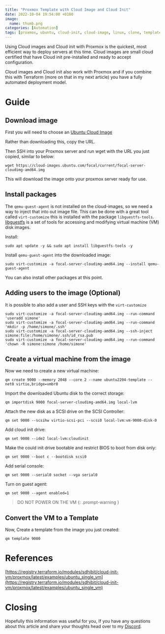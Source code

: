 ```yaml
---
title: "Proxmox Template with Cloud Image and Cloud Init"
date: 2022-10-04 19:54:00 +0100
image:
  name: thumb.png
categories: [Automation]
tags: [proxmox, ubuntu, cloud-init, cloud-image, linux, clone, template]
---
```


Using Cloud images and Cloud init with Proxmox is the quickest, most efficient way to deploy servers at this time. Cloud images are small cloud certified that have Cloud init pre-installed and ready to accept configuration.

Cloud images and Cloud init also work with Proxmox and if you combine this with Terraform (more on that in my next article) you have a fully automated deployment model.

# Guide


## Download image

First you will need to choose an [Ubuntu Cloud Image](https://cloud-images.ubuntu.com/)

Rather than downloading this, copy the URL.

Then SSH into your Proxmox server and run wget with the URL you just copied, similar to below:

```
wget https://cloud-images.ubuntu.com/focal/current/focal-server-cloudimg-amd64.img
```

This will download the image onto your proxmox server ready for use.

## Install packages

The `qemu-guest-agent` is not installed on the cloud-images, so we need a way to inject that into out image file. This can be done with a great tool called `virt-customize` this is installed with the package `libguestfs-tools`. [libguestfs](https://www.libguestfs.org/) is a set of tools for accessing and modifying virtual machine (VM) disk images.

Install:

```shell
sudo apt update -y && sudo apt install libguestfs-tools -y
```

Install `qemu-guest-agent` into the downloaded image:

```shell
sudo virt-customize -a focal-server-cloudimg-amd64.img --install qemu-guest-agent
```

You can also install other packages at this point.

## Adding users to the image (Optional)

It is possible to also add a user and SSH keys with the `virt-customize`

```shell
sudo virt-customize -a focal-server-cloudimg-amd64.img --run-command 'useradd simone'
sudo virt-customize -a focal-server-cloudimg-amd64.img --run-command 'mkdir -p /home/simone/.ssh'
sudo virt-customize -a focal-server-cloudimg-amd64.img --ssh-inject simone:file:/home/simone/.ssh/id_rsa.pub
sudo virt-customize -a focal-server-cloudimg-amd64.img --run-command 'chown -R simone:simone /home/simone'
```

## Create a virtual machine from the image

Now we need to create a new virtual machine:

```shell
qm create 9000 --memory 2048 --core 2 --name ubuntu2204-template --net0 virtio,bridge=vmbr0
```

Import the downloaded Ubuntu disk to the correct storage:

```shell
qm importdisk 9000 focal-server-cloudimg-amd64.img local-lvm
```

Attach the new disk as a SCSI drive on the SCSI Controller:

```shell
qm set 9000 --scsihw virtio-scsi-pci --scsi0 local-lvm:vm-9000-disk-0
```

Add cloud init drive:

```shell
qm set 9000 --ide2 local-lvm:cloudinit
```

Make the could init drive bootable and restrict BIOS to boot from disk only:

```shell
qm set 9000 --boot c --bootdisk scsi0
```

Add serial console:

```shell
qm set 9000 --serial0 socket --vga serial0
```

Turn on guest agent:

```shell
qm set 9000 --agent enabled=1
```

> DO NOT POWER ON THE VM
{: .prompt-warning }

## Convert the VM to a Template

Now, Create a template from the image you just created:

```shell
qm template 9000
```

# References

[https://registry.terraform.io/modules/sdhibit/cloud-init-vm/proxmox/latest/examples/ubuntu_single_vm](https://registry.terraform.io/modules/sdhibit/cloud-init-vm/proxmox/latest/examples/ubuntu_single_vm)


# Closing

Hopefully this information was useful for you, If you have any questions about this article and share your thoughts head over to my [Discord](https://discord.gg/6fmekudc8Q).
